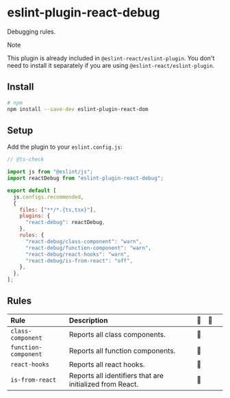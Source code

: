 # eslint-plugin-react-debug

Debugging rules.

> [!NOTE]
> This plugin is already included in `@eslint-react/eslint-plugin`. You don't need to install it separately if you are using `@eslint-react/eslint-plugin`.

## Install

```sh
# npm
npm install --save-dev eslint-plugin-react-dom
```

## Setup

Add the plugin to your `eslint.config.js`:

```js
// @ts-check

import js from "@eslint/js";
import reactDebug from "eslint-plugin-react-debug";

export default [
  js.configs.recommended,
  {
    files: ["**/*.{ts,tsx}"],
    plugins: {
      "react-debug": reactDebug,
    },
    rules: {
      "react-debug/class-component": "warn",
      "react-debug/function-component": "warn",
      "react-debug/react-hooks": "warn",
      "react-debug/is-from-react": "off",
    },
  },
];
```

## Rules

| Rule                 | Description                                              | 💼  | 💭  |     |
| :------------------- | :------------------------------------------------------- | :-: | :-: | :-: |
| `class-component`    | Reports all class components.                            | 🐞  |     |     |
| `function-component` | Reports all function components.                         | 🐞  |     |     |
| `react-hooks`        | Reports all react hooks.                                 | 🐞  |     |     |
| `is-from-react`      | Reports all identifiers that are initialized from React. | 🐞  |     |     |
